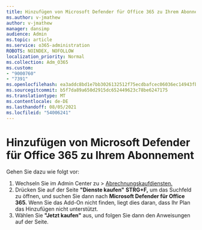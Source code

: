 ```yaml
---
title: Hinzufügen von Microsoft Defender für Office 365 zu Ihrem Abonnement
ms.author: v-jmathew
author: v-jmathew
manager: dansimp
audience: Admin
ms.topic: article
ms.service: o365-administration
ROBOTS: NOINDEX, NOFOLLOW
localization_priority: Normal
ms.collection: Adm_O365
ms.custom:
- "9000760"
- "7391"
ms.openlocfilehash: ea3addc8bd1e7bb3026132512f75ecdbafcec06036ec14943fb3aed554e25757
ms.sourcegitcommit: b5f7da89a650d2915dc652449623c78be6247175
ms.translationtype: MT
ms.contentlocale: de-DE
ms.lasthandoff: 08/05/2021
ms.locfileid: "54006241"
---
```

# <a name="add-microsoft-defender-for-office-365-to-your-subscription"></a>Hinzufügen von Microsoft Defender für Office 365 zu Ihrem Abonnement

Gehen Sie dazu wie folgt vor:

1. Wechseln Sie im Admin Center zu  >  [Abrechnungskaufdiensten.](https://go.microsoft.com/fwlink/p/?linkid=868433)
2. Drücken Sie auf der Seite **"Dienste kaufen"** **STRG+F,** um das Suchfeld zu öffnen, und suchen Sie dann nach **Microsoft Defender für Office 365.** Wenn Sie das Add-On nicht finden, liegt dies daran, dass Ihr Plan das Hinzufügen nicht unterstützt.
3. Wählen Sie **"Jetzt kaufen"** aus, und folgen Sie dann den Anweisungen auf der Seite.
